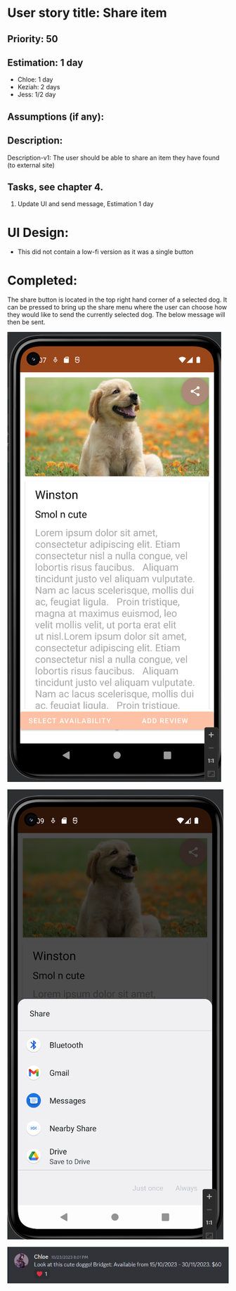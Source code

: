 
# User story title: Share item

## Priority: 50

## Estimation: 1 day

* Chloe: 1 day
* Keziah: 2 days
* Jess: 1/2 day

## Assumptions (if any):

## Description: 

Description-v1: The user should be able to share an item they have found (to external site)

## Tasks, see chapter 4.

1. Update UI and send message, Estimation 1 day


# UI Design:
* This did not contain a low-fi version as it was a single button

# Completed:
The share button is located in the top right hand corner of a selected dog. It can be pressed to bring up the share menu where the user can choose how they would like to send the currently selected dog. The below message will then be sent.

![image](/images/share_item.png)

![image](/images/after_pressing_share.png)

![image](/images/share_result.png)
